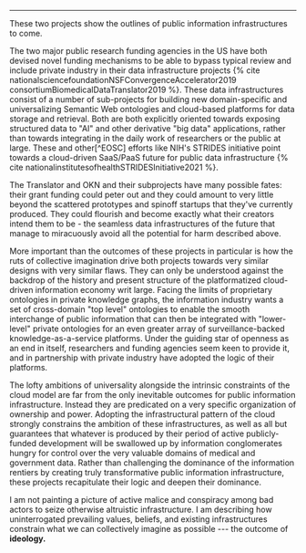 
---

These two projects show the outlines of public information infrastructures to come. 

The two major public research funding agencies in the US have both devised novel funding mechanisms to be able to bypass typical review and include private industry in their data infrastructure projects {% cite nationalsciencefoundationNSFConvergenceAccelerator2019 consortiumBiomedicalDataTranslator2019 %}. These data infrastructures consist of a number of sub-projects for building new domain-specific and universalizing Semantic Web ontologies and cloud-based platforms for data storage and retrieval. Both are both explicitly oriented towards exposing structured data to "AI" and other derivative "big data" applications, rather than towards integrating in the daily work of researchers or the public at large. These and other[^EOSC] efforts like NIH's STRIDES initiative point towards a cloud-driven SaaS/PaaS future for public data infrastructure {% cite nationalinstitutesofhealthSTRIDESInitiative2021 %}.

The Translator and OKN and their subprojects have many possible fates: their grant funding could peter out and they could amount to very little beyond the scattered prototypes and spinoff startups that they've currently produced. They could flourish and become exactly what their creators intend them to be - the seamless data infrastructures of the future that manage to miracuously avoid all the potential for harm described above.

More important than the outcomes of these projects in particular is how the ruts of collective imagination drive both projects towards very similar designs with very similar flaws. They can only be understood against the backdrop of the history and present structure of the platformatized cloud-driven information economy writ large. Facing the limits of proprietary ontologies in private knowledge graphs, the information industry wants a set of cross-domain "top level" ontologies to enable the smooth interchange of public information that can then be integrated with "lower-level" private ontologies for an even greater array of surveillance-backed knowledge-as-a-service platforms. Under the guiding star of openness as an end in itself, researchers and funding agencies seem keen to provide it, and in partnership with private industry have adopted the logic of their platforms.

The lofty ambitions of universality alongside the intrinsic constraints of the cloud model are far from the only inevitable outcomes for public information infrastructure. Instead they are predicated on a very specific organization of ownership and power. Adopting the infrastructural pattern of the cloud strongly constrains the ambition of these infrastructures, as well as all but guarantees that whatever is produced by their period of active publicly-funded development will be swallowed up by information conglomerates hungry for control over the very valuable domains of medical and government data. Rather than challenging the dominance of the information rentiers by creating truly transformative public information infrastructure, these projects recapitulate their logic and deepen their dominance.

I am not painting a picture of active malice and conspiracy among bad actors to seize otherwise altruistic infrastructure. I am describing how uninterrogated prevailing values, beliefs, and existing infrastructures constrain what we can collectively imagine as possible --- the outcome of **ideology.** 
